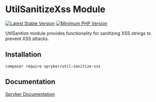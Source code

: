 # UtilSanitizeXss Module
[![Latest Stable Version](https://poser.pugx.org/spryker/util-sanitize-xss/v/stable.svg)](https://packagist.org/packages/spryker/util-sanitize-xss)
[![Minimum PHP Version](https://img.shields.io/badge/php-%3E%3D%208.3-8892BF.svg)](https://php.net/)

UtilSanitize module provides functionality for sanitizing XSS strings to prevent XSS attacks.

## Installation

```
composer require spryker/util-sanitize-xss
```

## Documentation

[Spryker Documentation](https://docs.spryker.com)
